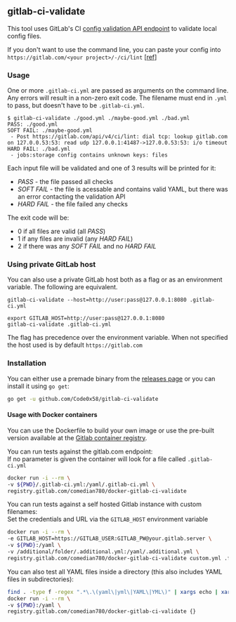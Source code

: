 ## gitlab-ci-validate
This tool uses GitLab's CI [config validation API endpoint](https://docs.gitlab.com/ce/api/lint.html) to validate local config files.

If you don't want to use the command line, you can paste your config into `https://gitlab.com/<your project>/-/ci/lint` [[ref](https://docs.gitlab.com/ee/ci/yaml/#validate-the-gitlab-ciyml)]

### Usage
One or more `.gitlab-ci.yml` are passed as arguments on the command line. Any errors will result in a non-zero exit code. The filename must end in `.yml` to pass, but doesn't have to be `.gitlab-ci.yml`.
```text
$ gitlab-ci-validate ./good.yml ./maybe-good.yml ./bad.yml
PASS: ./good.yml
SOFT FAIL: ./maybe-good.yml
 - Post https://gitlab.com/api/v4/ci/lint: dial tcp: lookup gitlab.com on 127.0.0.53:53: read udp 127.0.0.1:41487->127.0.0.53:53: i/o timeout
HARD FAIL: ./bad.yml
 - jobs:storage config contains unknown keys: files
```

Each input file will be validated and one of 3 results will be printed for it:

 - _PASS_ - the file passed all checks
 - _SOFT FAIL_ - the file is acessable and contains valid YAML, but there was an error contacting the validation API
 - _HARD FAIL_ - the file failed any checks

The exit code will be:

 - 0 if all files are valid (all _PASS_)
 - 1 if any files are invalid (any _HARD FAIL_)
 - 2 if there was any _SOFT FAIL_ and no _HARD FAIL_

### Using private GitLab host
You can also use a private GitLab host both as a flag or as an environment variable.
The following are equivalent.

```
gitlab-ci-validate --host=http://user:pass@127.0.0.1:8080 .gitlab-ci.yml
```

```
export GITLAB_HOST=http://user:pass@127.0.0.1:8080
gitlab-ci-validate .gitlab-ci.yml
```

The flag has precedence over the environment variable.
When not specified the host used is by default `https://gitlab.com`

### Installation
You can either use a premade binary from the [releases page](https://github.com/Code0x58/gitlab-ci-validate/releases) or you can install it using `go get`:
```sh
go get -u github.com/Code0x58/gitlab-ci-validate
```

#### Usage with Docker containers
You can use the Dockerfile to build your own image or use the pre-built version available at the [Gitlab container registry](https://gitlab.com/comedian780/docker-gitlab-ci-validate/container_registry).

You can run tests against the gitlab.com endpoint:  
If no parameter is given the container will look for a file called `.gitlab-ci.yml`
```sh
docker run -i --rm \
-v ${PWD}/.gitlab-ci.yml:/yaml/.gitlab-ci.yml \
registry.gitlab.com/comedian780/docker-gitlab-ci-validate
```

You can run tests against a self hosted Gitlab instance with custom filenames:  
Set the credentials and URL via the `GITLAB_HOST` environment variable  
```sh
docker run -i --rm \
-e GITLAB_HOST=https://GITLAB_USER:GITLAB_PW@your.gitlab.server \
-v ${PWD}:/yaml \
-v /additional/folder/.additional.yml:/yaml/.additional.yml \
registry.gitlab.com/comedian780/docker-gitlab-ci-validate custom.yml .files.yaml .additional.yml
```

You can also test all YAML files inside a directory (this also includes YAML files in subdirectories):
```sh
find . -type f -regex ".*\.\(yaml\|yml\|YAML\|YML\)" | xargs echo | xargs -I {} \
docker run -i --rm \
-v ${PWD}:/yaml \
registry.gitlab.com/comedian780/docker-gitlab-ci-validate {}
```
